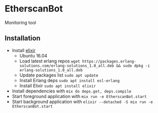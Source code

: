 # EtherscanBot

Monitoring tool

## Installation
  * Install [elixir](https://elixir-lang.org/install.html)
      * Ubuntu 16.04
      * Load latest erlang repos `wget https://packages.erlang-solutions.com/erlang-solutions_1.0_all.deb && sudo dpkg -i erlang-solutions_1.0_all.deb`
      * Update packages list `sudo apt update`
      * Install Erlang deps `sudo apt install esl-erlang`
      * Install Elixir `sudo apt install elixir`
  * Install dependencies with `mix do deps.get, deps.compile`
  * Start foreground application with `mix run -e EtherscanBot.start`
  * Start background application with `elixir --detached -S mix run -e EtherscanBot.start`

